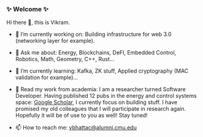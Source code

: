 ### ✨ Welcome ✨
 Hi there 👋, this is Vikram.
- 🔭 I’m currently working on: Building infrastructure for web 3.0 (networking layer for example).
  
- 💬 Ask me about: Energy, Blockchains, DeFI, Embedded Control, Robotics, Math, Geometry, C++, Rust...
  
- 🌱 I’m currently learning: Kafka, ZK stuff, Applied cryptography (MAC validation for example)...
  
- 💬 Read my work from academia: I am a researcher turned Software Developer. Having published 12 pubs in the energy and control systems space: [Google Scholar](https://scholar.google.co.in/citations?user=91OsIQYAAAAJ&hl=en), I currently focus on building stuff. I have promised my old colleagues that I will participate in research again. Hopefully it will be of use to you as well! Stay tuned!
  
- 📫 How to reach me: vbhattac@alumni.cmu.edu
